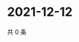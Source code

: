 # 2021-12-12

共 0 条

<!-- BEGIN WEIBO -->
<!-- 最后更新时间 Sun Dec 12 2021 20:17:52 GMT+0800 (China Standard Time) -->

<!-- END WEIBO -->
